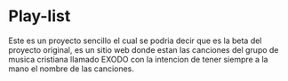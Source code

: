 # Play-list
Este es un proyecto sencillo el cual se podria decir que es la beta del proyecto original,
es un sitio web donde estan las canciones del grupo de musica cristiana llamado EXODO con la intencion
de tener siempre a la mano el nombre de las canciones.
